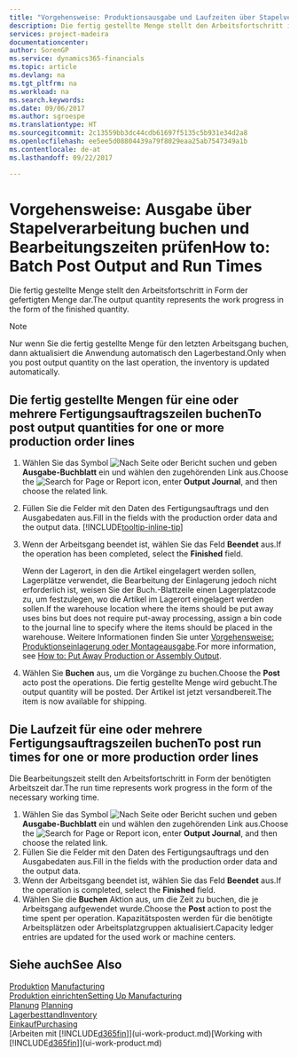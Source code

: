 ```yaml
---
title: "Vorgehensweise: Produktionsausgabe und Laufzeiten über Stapelverarbeitung buchen| Microsoft Docs"
description: Die fertig gestellte Menge stellt den Arbeitsfortschritt in Form der gefertigten Menge dar.
services: project-madeira
documentationcenter: 
author: SorenGP
ms.service: dynamics365-financials
ms.topic: article
ms.devlang: na
ms.tgt_pltfrm: na
ms.workload: na
ms.search.keywords: 
ms.date: 09/06/2017
ms.author: sgroespe
ms.translationtype: HT
ms.sourcegitcommit: 2c13559bb3dc44cdb61697f5135c5b931e34d2a8
ms.openlocfilehash: ee5ee5d08804439a79f8029eaa25ab7547349a1b
ms.contentlocale: de-at
ms.lasthandoff: 09/22/2017

---
```

# <a name="how-to-batch-post-output-and-run-times"></a><span data-ttu-id="48bd5-103">Vorgehensweise: Ausgabe über Stapelverarbeitung buchen und Bearbeitungszeiten prüfen</span><span class="sxs-lookup"><span data-stu-id="48bd5-103">How to: Batch Post Output and Run Times</span></span>
<span data-ttu-id="48bd5-104">Die fertig gestellte Menge stellt den Arbeitsfortschritt in Form der gefertigten Menge dar.</span><span class="sxs-lookup"><span data-stu-id="48bd5-104">The output quantity represents the work progress in the form of the finished quantity.</span></span>  

> [!NOTE]
> <span data-ttu-id="48bd5-105">Nur wenn Sie die fertig gestellte Menge für den letzten Arbeitsgang buchen, dann aktualisiert die Anwendung automatisch den Lagerbestand.</span><span class="sxs-lookup"><span data-stu-id="48bd5-105">Only when you post output quantity on the last operation, the inventory is updated automatically.</span></span>  

## <a name="to-post-output-quantities-for-one-or-more-production-order-lines"></a><span data-ttu-id="48bd5-106">Die fertig gestellte Mengen für eine oder mehrere Fertigungsauftragszeilen buchen</span><span class="sxs-lookup"><span data-stu-id="48bd5-106">To post output quantities for one or more production order lines</span></span>
1. <span data-ttu-id="48bd5-107">Wählen Sie das Symbol ![Nach Seite oder Bericht suchen](media/ui-search/search_small.png "Nach Seite oder Bericht suchen") und geben **Ausgabe-Buchblatt** ein und wählen den zugehörenden Link aus.</span><span class="sxs-lookup"><span data-stu-id="48bd5-107">Choose the ![Search for Page or Report](media/ui-search/search_small.png "Search for Page or Report icon") icon, enter **Output Journal**, and then choose the related link.</span></span>  
2. <span data-ttu-id="48bd5-108">Füllen Sie die Felder mit den Daten des Fertigungsauftrags und den Ausgabedaten aus.</span><span class="sxs-lookup"><span data-stu-id="48bd5-108">Fill in the fields with the production order data and the output data.</span></span> [!INCLUDE[tooltip-inline-tip](includes/tooltip-inline-tip_md.md)]
3. <span data-ttu-id="48bd5-109">Wenn der Arbeitsgang beendet ist, wählen Sie das Feld **Beendet** aus.</span><span class="sxs-lookup"><span data-stu-id="48bd5-109">If the operation has been completed, select the **Finished** field.</span></span>  

    <span data-ttu-id="48bd5-110">Wenn der Lagerort, in den die Artikel eingelagert werden sollen, Lagerplätze verwendet, die Bearbeitung der Einlagerung jedoch nicht erforderlich ist,  weisen Sie der Buch.-Blattzeile einen Lagerplatzcode zu, um festzulegen, wo die Artikel im Lagerort eingelagert werden sollen.</span><span class="sxs-lookup"><span data-stu-id="48bd5-110">If the warehouse location where the items should be put away uses bins but does not require put-away processing,  assign a bin code to the journal line to specify where the items should be placed in the warehouse.</span></span> <span data-ttu-id="48bd5-111">Weitere Informationen finden Sie unter [Vorgehensweise: Produktionseinlagerung oder Montageausgabe](warehouse-how-to-put-away-production-output.md).</span><span class="sxs-lookup"><span data-stu-id="48bd5-111">For more information, see [How to: Put Away Production or Assembly Output](warehouse-how-to-put-away-production-output.md).</span></span>  

4. <span data-ttu-id="48bd5-112">Wählen Sie **Buchen** aus, um die Vorgänge zu buchen.</span><span class="sxs-lookup"><span data-stu-id="48bd5-112">Choose the **Post** acto post the operations.</span></span> <span data-ttu-id="48bd5-113">Die fertig gestellte Menge wird gebucht.</span><span class="sxs-lookup"><span data-stu-id="48bd5-113">The output quantity will be posted.</span></span> <span data-ttu-id="48bd5-114">Der Artikel ist jetzt versandbereit.</span><span class="sxs-lookup"><span data-stu-id="48bd5-114">The item is now available for shipping.</span></span>  

## <a name="to-post-run-times-for-one-or-more-production-order-lines"></a><span data-ttu-id="48bd5-115">Die Laufzeit für eine oder mehrere Fertigungsauftragszeilen buchen</span><span class="sxs-lookup"><span data-stu-id="48bd5-115">To post run times for one or more production order lines</span></span>
<span data-ttu-id="48bd5-116">Die Bearbeitungszeit stellt den Arbeitsfortschritt in Form der benötigten Arbeitszeit dar.</span><span class="sxs-lookup"><span data-stu-id="48bd5-116">The run time represents work progress in the form of the necessary working time.</span></span>    

1.  <span data-ttu-id="48bd5-117">Wählen Sie das Symbol ![Nach Seite oder Bericht suchen](media/ui-search/search_small.png "Nach Seite oder Bericht suchen") und geben **Ausgabe-Buchblatt** ein und wählen den zugehörenden Link aus.</span><span class="sxs-lookup"><span data-stu-id="48bd5-117">Choose the ![Search for Page or Report](media/ui-search/search_small.png "Search for Page or Report icon") icon, enter **Output Journal**, and then choose the related link.</span></span>  
2. <span data-ttu-id="48bd5-118">Füllen Sie die Felder mit den Daten des Fertigungsauftrags und den Ausgabedaten aus.</span><span class="sxs-lookup"><span data-stu-id="48bd5-118">Fill in the fields with the production order data and the output data.</span></span>  
3.  <span data-ttu-id="48bd5-119">Wenn der Arbeitsgang beendet ist, wählen Sie das Feld **Beendet** aus.</span><span class="sxs-lookup"><span data-stu-id="48bd5-119">If the operation is completed, select the **Finished** field.</span></span>  
4. <span data-ttu-id="48bd5-120">Wählen Sie die **Buchen** Aktion aus, um die Zeit zu buchen, die je Arbeitsgang aufgewendet wurde.</span><span class="sxs-lookup"><span data-stu-id="48bd5-120">Choose the **Post** action to post the time spent per operation.</span></span> <span data-ttu-id="48bd5-121">Kapazitätsposten werden für die benötigte Arbeitsplätzen oder Arbeitsplatzgruppen aktualisiert.</span><span class="sxs-lookup"><span data-stu-id="48bd5-121">Capacity ledger entries are updated for the used work or machine centers.</span></span>

## <a name="see-also"></a><span data-ttu-id="48bd5-122">Siehe auch</span><span class="sxs-lookup"><span data-stu-id="48bd5-122">See Also</span></span>  
<span data-ttu-id="48bd5-123">[Produktion](production-manage-manufacturing.md)  </span><span class="sxs-lookup"><span data-stu-id="48bd5-123">[Manufacturing](production-manage-manufacturing.md)  </span></span>  
[<span data-ttu-id="48bd5-124">Produktion einrichten</span><span class="sxs-lookup"><span data-stu-id="48bd5-124">Setting Up Manufacturing</span></span>](production-configure-production-processes.md)  
<span data-ttu-id="48bd5-125">[Planung](production-planning.md)    </span><span class="sxs-lookup"><span data-stu-id="48bd5-125">[Planning](production-planning.md)    </span></span>  
[<span data-ttu-id="48bd5-126">Lagerbesttand</span><span class="sxs-lookup"><span data-stu-id="48bd5-126">Inventory</span></span>](inventory-manage-inventory.md)  
[<span data-ttu-id="48bd5-127">Einkauf</span><span class="sxs-lookup"><span data-stu-id="48bd5-127">Purchasing</span></span>](purchasing-manage-purchasing.md)  
<span data-ttu-id="48bd5-128">[Arbeiten mit [!INCLUDE[d365fin](includes/d365fin_md.md)]](ui-work-product.md)</span><span class="sxs-lookup"><span data-stu-id="48bd5-128">[Working with [!INCLUDE[d365fin](includes/d365fin_md.md)]](ui-work-product.md)</span></span>

